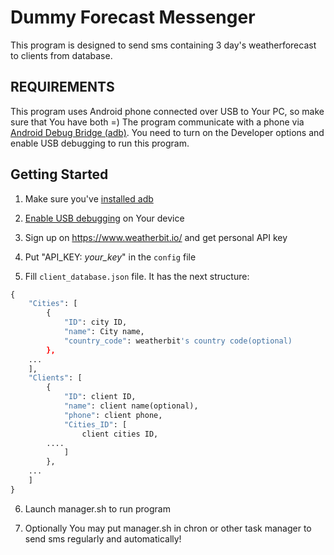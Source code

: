 Dummy Forecast Messenger
========================

This program is designed to send sms containing 3 day's weatherforecast to clients from database.

REQUIREMENTS
------------

This program uses Android phone connected over USB to Your PC, so make sure that You have both =)
The program communicate with a phone via [Android Debug Bridge (adb)](https://developer.android.com/studio/command-line/adb). You need to turn on the Developer options and enable USB debugging to run this program.

Getting Started
---------------

1. Make sure you've [installed adb](https://developer.android.com/studio/releases/platform-tools.html#downloads)

2. [Enable USB debugging](https://developer.android.com/studio/command-line/adb#Enabling) on Your device

3. Sign up on https://www.weatherbit.io/ and get personal API key

4. Put "API_KEY: *your_key*" in the `config` file

5. Fill `client_database.json` file. It has the next structure:
```python
{
    "Cities": [
        {
            "ID": city ID,
            "name": City name,
            "country_code": weatherbit's country code(optional)
        },
	...
    ],
    "Clients": [
        {
            "ID": client ID,
            "name": client name(optional),
            "phone": client phone,
            "Cities_ID": [
                client cities ID,
		....
            ]
        },
	...
    ]
}
```

6. Launch manager.sh to run program

7. Optionally You may put manager.sh in chron or other task manager to send sms regularly and automatically!

